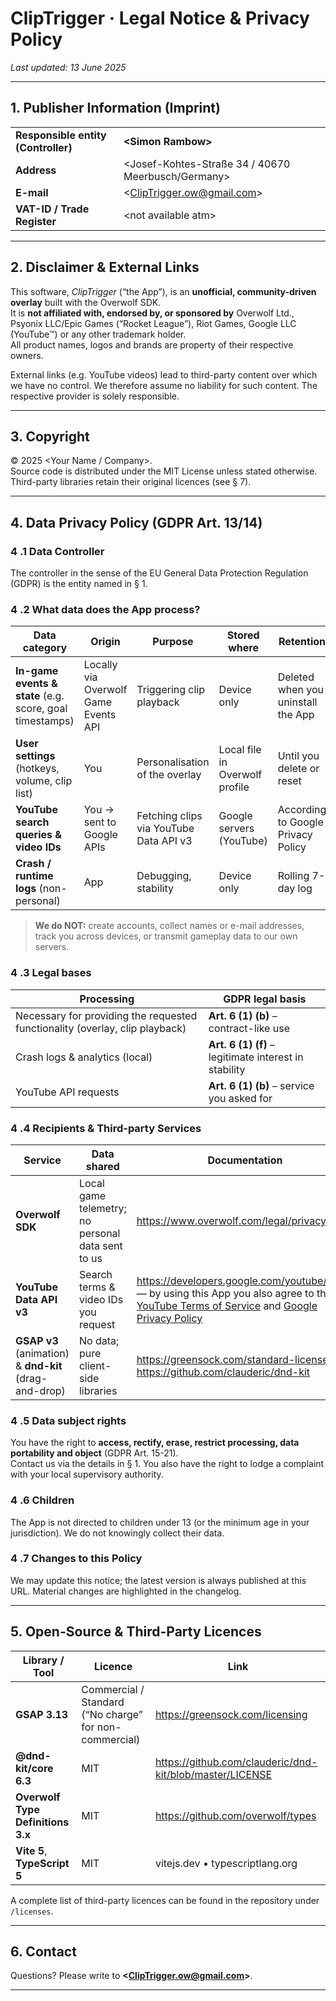 # ClipTrigger · Legal Notice & Privacy Policy  

_Last updated: 13 June 2025_

---

## 1. Publisher Information (Imprint)

| | |
| --- | --- |
| **Responsible entity (Controller)** | **\<Simon Rambow\>** |
| **Address** | \<Josef-Kohtes-Straße 34 / 40670 Meerbusch/Germany\> |
| **E-mail** | \<ClipTrigger.ow@gmail.com\> |
| **VAT-ID / Trade Register** | \<not available atm\> |


---

## 2. Disclaimer & External Links

This software, *ClipTrigger* (“the App”), is an **unofficial, community-driven overlay** built with the Overwolf SDK.  
It is **not affiliated with, endorsed by, or sponsored by** Overwolf Ltd., Psyonix LLC/Epic Games (“Rocket League”), Riot Games, Google LLC (YouTube™) or any other trademark holder.  
All product names, logos and brands are property of their respective owners.

External links (e.g. YouTube videos) lead to third-party content over which we have no control. We therefore assume no liability for such content. The respective provider is solely responsible.

---

## 3. Copyright

© 2025 \<Your Name / Company\>.  
Source code is distributed under the MIT License unless stated otherwise. Third-party libraries retain their original licences (see § 7).

---

## 4. Data Privacy Policy (GDPR Art. 13/14)

### 4 .1 Data Controller  

The controller in the sense of the EU General Data Protection Regulation (GDPR) is the entity named in § 1.

### 4 .2 What data does the App process?

| Data category | Origin | Purpose | Stored where | Retention |
| --- | --- | --- | --- | --- |
| **In-game events & state** (e.g. score, goal timestamps) | Locally via Overwolf Game Events API | Triggering clip playback | Device only | Deleted when you uninstall the App |
| **User settings** (hotkeys, volume, clip list) | You | Personalisation of the overlay | Local file in Overwolf profile | Until you delete or reset |
| **YouTube search queries & video IDs** | You → sent to Google APIs | Fetching clips via YouTube Data API v3 | Google servers (YouTube) | According to Google Privacy Policy |
| **Crash / runtime logs** (non-personal) | App | Debugging, stability | Device only | Rolling 7-day log |

> **We do NOT:** create accounts, collect names or e-mail addresses, track you across devices, or transmit gameplay data to our own servers.

### 4 .3 Legal bases  

| Processing | GDPR legal basis |
| --- | --- |
| Necessary for providing the requested functionality (overlay, clip playback) | **Art. 6 (1) (b)** – contract-like use |
| Crash logs & analytics (local) | **Art. 6 (1) (f)** – legitimate interest in stability |
| YouTube API requests | **Art. 6 (1) (b)** – service you asked for |

### 4 .4 Recipients & Third-party Services

| Service | Data shared | Documentation |
| --- | --- | --- |
| **Overwolf SDK** | Local game telemetry; no personal data sent to us | <https://www.overwolf.com/legal/privacy/> |
| **YouTube Data API v3** | Search terms & video IDs you request | <https://developers.google.com/youtube/terms> — by using this App you also agree to the [YouTube Terms of Service](https://www.youtube.com/t/terms) and [Google Privacy Policy](https://policies.google.com/privacy) |
| **GSAP v3** (animation) & **dnd-kit** (drag-and-drop) | No data; pure client-side libraries | <https://greensock.com/standard-license/> • <https://github.com/clauderic/dnd-kit> |

### 4 .5 Data subject rights

You have the right to **access, rectify, erase, restrict processing, data portability and object** (GDPR Art. 15-21).  
Contact us via the details in § 1. You also have the right to lodge a complaint with your local supervisory authority.

### 4 .6 Children

The App is not directed to children under 13 (or the minimum age in your jurisdiction). We do not knowingly collect their data.

### 4 .7 Changes to this Policy

We may update this notice; the latest version is always published at this URL. Material changes are highlighted in the changelog.

---

## 5. Open-Source & Third-Party Licences

| Library / Tool | Licence | Link |
| --- | --- | --- |
| **GSAP 3.13** | Commercial / Standard (“No charge” for non-commercial) | <https://greensock.com/licensing> |
| **@dnd-kit/core 6.3** | MIT | <https://github.com/clauderic/dnd-kit/blob/master/LICENSE> |
| **Overwolf Type Definitions 3.x** | MIT | <https://github.com/overwolf/types> |
| **Vite 5**, **TypeScript 5** | MIT | vitejs.dev • typescriptlang.org |

A complete list of third-party licences can be found in the repository under `/licenses`.

---

## 6. Contact

Questions? Please write to **\<ClipTrigger.ow@gmail.com\>**.

---

